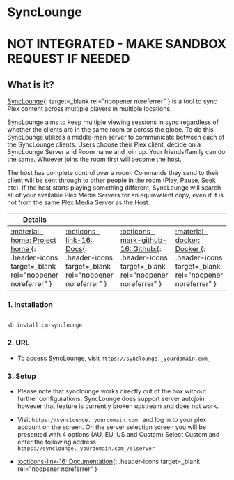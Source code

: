 # SyncLounge

# **NOT INTEGRATED - MAKE SANDBOX REQUEST IF NEEDED**

## What is it?

[SyncLounge](https://synclounge.tv/){: target=_blank rel="noopener noreferrer" } is a tool to sync Plex content across multiple players in multiple locations.

SyncLounge aims to keep multiple viewing sessions in sync regardless of whether the clients are in the same room or across the globe. To do this SyncLounge utilizes a middle-man server to communicate between each of the SyncLounge clients. Users choose their Plex client, decide on a SyncLounge Server and Room name and join up. Your friends/family can do the same. Whoever joins the room first will become the host.

The host has complete control over a room. Commands they send to their client will be sent through to other people in the room (Play, Pause, Seek etc). If the host starts playing something different, SyncLounge will search all of your available Plex Media Servers for an equiavalent copy, even if it is not from the same Plex Media Server as the Host.

| Details     |             |             |             |
|-------------|-------------|-------------|-------------|
| [:material-home: Project home ](https://synclounge.tv/){: .header-icons target=_blank rel="noopener noreferrer" } | [:octicons-link-16: Docs](https://docs.synclounge.tv/){: .header-icons target=_blank rel="noopener noreferrer" } | [:octicons-mark-github-16: Github:](https://github.com/synclounge/synclounge){: .header-icons target=_blank rel="noopener noreferrer" } | [:material-docker: Docker ](https://hub.docker.com/r/starbix/synclounge){: .header-icons target=_blank rel="noopener noreferrer" }|

### 1. Installation

``` shell

sb install cm-synclounge

```

### 2. URL

- To access SyncLounge, visit `https://synclounge._yourdomain.com_`

### 3. Setup

- Please note that synclounge works directly out of the box without further configurations. SyncLounge does support server autojoin however that feature is currently broken upstream and does not work.

- Visit `https://synclounge._yourdomain.com_` and log in to your plex account on the screen. On the server selection screen you will be presented with 4 options (AU, EU, US and Custom) Select Custom and enter the following address `https://synclounge._yourdomain.com_/slserver`

- [:octicons-link-16: Documentation](https://docs.synclounge.tv/){: .header-icons target=_blank rel="noopener noreferrer" }
